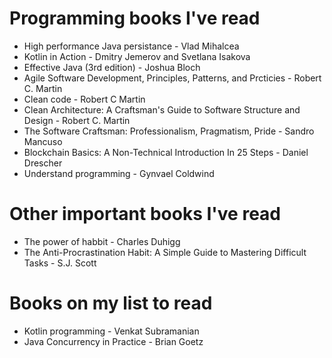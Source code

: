 # Programming books I've read

* High performance Java persistance - Vlad Mihalcea
* Kotlin in Action - Dmitry Jemerov and Svetlana Isakova
* Effective Java (3rd edition) - Joshua Bloch
* Agile Software Development, Principles, Patterns, and Prcticies - Robert C. Martin
* Clean code - Robert C Martin
* Clean Architecture: A Craftsman's Guide to Software Structure and Design - Robert C. Martin 
* The Software Craftsman: Professionalism, Pragmatism, Pride - Sandro Mancuso 
* Blockchain Basics: A Non-Technical Introduction In 25 Steps - Daniel Drescher
* Understand programming - Gynvael Coldwind

# Other important books I've read
* The power of habbit - Charles Duhigg
* The Anti-Procrastination Habit: A Simple Guide to  Mastering Difficult Tasks - S.J. Scott

# Books on my list to read
* Kotlin programming - Venkat Subramanian
* Java Concurrency in Practice - Brian Goetz
